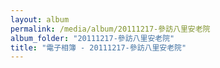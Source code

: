```yaml
---
layout: album
permalink: /media/album/20111217-參訪八里安老院
album_folder: "20111217-參訪八里安老院"
title: "電子相簿 - 20111217-參訪八里安老院"
---
```

